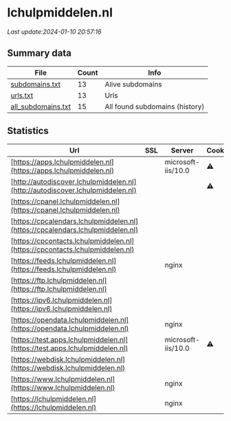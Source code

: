 # lchulpmiddelen.nl
*Last update:2024-01-10 20:57:16*
## Summary data
| File       | Count | Info |
|------------|-------|------|
|[subdomains.txt](/data/lchulpmiddelen/subdomains.txt)|13|Alive subdomains|
|[urls.txt](/data/lchulpmiddelen/urls.txt)|13|Urls|
|[all_subdomains.txt](/data/lchulpmiddelen/all_subdomains.txt)|15|All found subdomains (history)|
## Statistics
| Url | SSL | Server | Cookie | HSTS | CSP | XFO | XXP | RP | Tech |
|------------|-------|------|------|------|------|------|------|------|------|
|[https://apps.lchulpmiddelen.nl](https://apps.lchulpmiddelen.nl)| |microsoft-iis/10.0|:warning: | | | | |:white_check_mark: | |Azure IIS:10.0 Micro...| |
|[http://autodiscover.lchulpmiddelen.nl](http://autodiscover.lchulpmiddelen.nl)| | |:warning: |:white_check_mark: | | |:white_check_mark: | |:white_check_mark: | |:white_check_mark: | |IIS:10.0 Microsoft A...| |
|[https://cpanel.lchulpmiddelen.nl](https://cpanel.lchulpmiddelen.nl)| | | | | | | |:white_check_mark: | |HTTP/3 LiteSpeed cPa...| |
|[https://cpcalendars.lchulpmiddelen.nl](https://cpcalendars.lchulpmiddelen.nl)| | | | | | | |:white_check_mark: | |HTTP/3 LiteSpeed| |
|[https://cpcontacts.lchulpmiddelen.nl](https://cpcontacts.lchulpmiddelen.nl)| | | | | | | |:white_check_mark: | |HTTP/3 LiteSpeed| |
|[https://feeds.lchulpmiddelen.nl](https://feeds.lchulpmiddelen.nl)| |nginx| |:white_check_mark: | | |:white_check_mark: | |:white_check_mark: | |:white_check_mark: | |HSTS Nginx| |
|[https://ftp.lchulpmiddelen.nl](https://ftp.lchulpmiddelen.nl)| | | | | | | |:white_check_mark: | |HTTP/3 LiteSpeed| |
|[https://ipv6.lchulpmiddelen.nl](https://ipv6.lchulpmiddelen.nl)| | | | | | | |:white_check_mark: | |HTTP/3 LiteSpeed| |
|[https://opendata.lchulpmiddelen.nl](https://opendata.lchulpmiddelen.nl)| |nginx| |:white_check_mark: | | |:white_check_mark: | |:white_check_mark: | |:white_check_mark: | |HSTS Nginx| |
|[https://test.apps.lchulpmiddelen.nl](https://test.apps.lchulpmiddelen.nl)| |microsoft-iis/10.0|:warning: | | | | |:white_check_mark: | |Azure IIS:10.0 Micro...| |
|[https://webdisk.lchulpmiddelen.nl](https://webdisk.lchulpmiddelen.nl)| | | | | | | |:white_check_mark: | |Basic HTTP/3 LiteSpe...| |
|[https://www.lchulpmiddelen.nl](https://www.lchulpmiddelen.nl)| |nginx| |:white_check_mark: | |:warning: |:white_check_mark: | |:white_check_mark: | |:white_check_mark: | |Bloomreach HSTS Ngin...| |
|[https://lchulpmiddelen.nl](https://lchulpmiddelen.nl)| |nginx| |:white_check_mark: | |:warning: |:white_check_mark: | |:white_check_mark: | |:white_check_mark: | |HSTS Nginx| |